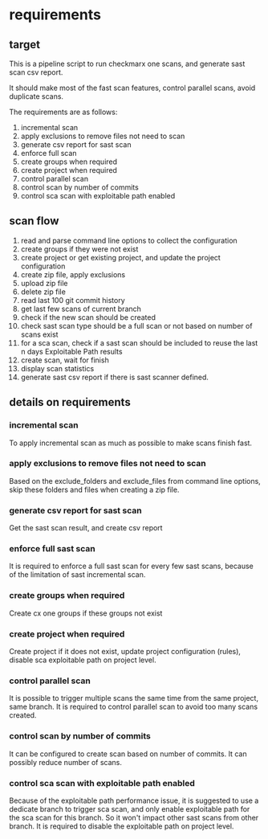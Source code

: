 # requirements

## target
This is a pipeline script to run checkmarx one scans, and generate sast scan csv report.

It should make most of the fast scan features, control parallel scans, avoid duplicate scans.

The requirements are as follows:

1. incremental scan
2. apply exclusions to remove files not need to scan
3. generate csv report for sast scan
4. enforce full scan
5. create groups when required
6. create project when required
7. control parallel scan
8. control scan by number of commits
9. control sca scan with exploitable path enabled

## scan flow

1. read and parse command line options to collect the configuration
2. create groups if they were not exist
3. create project or get existing project, and update the project configuration
4. create zip file, apply exclusions
5. upload zip file
6. delete zip file
7. read last 100 git commit history
8. get last few scans of current branch
9. check if the new scan should be created
10. check sast scan type should be a full scan or not based on number of scans exist
11. for a sca scan, check if a sast scan should be included to reuse the last n days Exploitable Path results
12. create scan, wait for finish
13. display scan statistics 
14. generate sast csv report if there is sast scanner defined.

## details on requirements

### incremental scan
To apply incremental scan as much as possible to make scans finish fast.

### apply exclusions to remove files not need to scan
Based on the exclude_folders and exclude_files from command line options, skip these folders and files when creating a 
zip file.

### generate csv report for sast scan
Get the sast scan result, and create csv report

### enforce full sast scan
It is required to enforce a full sast scan for every few sast scans, because of the limitation of sast incremental scan.

### create groups when required
Create cx one groups if these groups not exist

### create project when required
Create project if it does not exist, update project configuration (rules), disable sca exploitable path on project level.

### control parallel scan
It is possible to trigger multiple scans the same time from the same project, same branch. It is required to control 
parallel scan to avoid too many scans created.

### control scan by number of commits
It can be configured to create scan based on number of commits. It can possibly reduce number of scans.

### control sca scan with exploitable path enabled
Because of the exploitable path performance issue, it is suggested to use a dedicate branch to trigger sca scan, and only
enable exploitable path for the sca scan for this branch. So it won't impact other sast scans from other branch. It is 
required to disable the exploitable path on project level.
